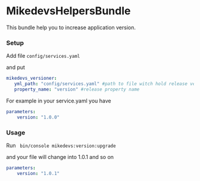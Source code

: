 MikedevsHelpersBundle
================

This bundle help you to increase application version.

### Setup
Add file ```config/services.yaml```

and put 

```yaml
mikedevs_versioner:
   yml_path: "config/services.yaml" #path to file witch hold release version
   property_name: "version" #release property name
```

For example in your service.yaml you have

```yaml
parameters:
    version: "1.0.0"
```

### Usage
Run 
``` bin/console mikedevs:version:upgrade```

and your file will change into 1.0.1 and so on

```yaml
parameters:
    version: "1.0.1"
```
